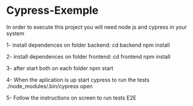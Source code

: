 # Cypress-Exemple
In order to execute this project you will need node js and cypress in your system

1- install dependences on folder backend:
cd backend
npm install

2- install dependences on folder frontend:
cd frontend
npm install

3- after start both on each folder
npm start

4- When the aplication is up start cypress to run the tests
./node_modules/.bin/cypress open

5- Follow the instructions on screen to run tests E2E
